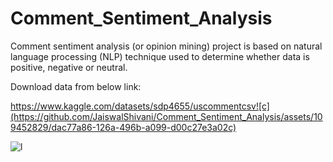 # Comment_Sentiment_Analysis
Comment sentiment analysis (or opinion mining) project is based on natural language processing (NLP) technique used to determine whether data is positive, negative or neutral.

Download data from below link:



https://www.kaggle.com/datasets/sdp4655/uscommentcsv![c](https://github.com/JaiswalShivani/Comment_Sentiment_Analysis/assets/109452829/dac77a86-126a-496b-a099-d00c27e3a02c)


![l](https://github.com/JaiswalShivani/Comment_Sentiment_Analysis/assets/109452829/c2e07d96-1126-40f2-a75f-b7e7f8791182)

